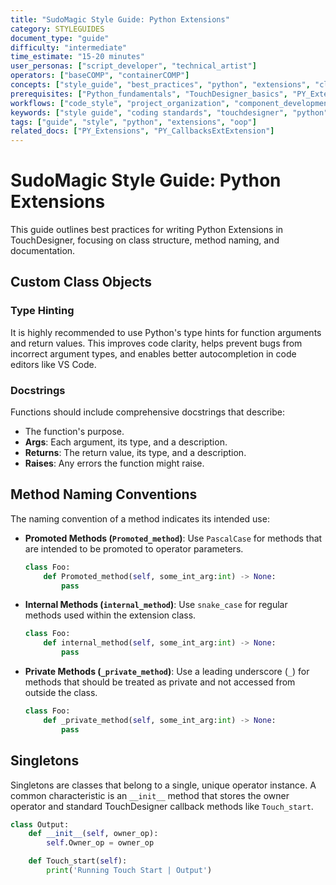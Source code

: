 ```yaml
---
title: "SudoMagic Style Guide: Python Extensions"
category: STYLEGUIDES
document_type: "guide"
difficulty: "intermediate"
time_estimate: "15-20 minutes"
user_personas: ["script_developer", "technical_artist"]
operators: ["baseCOMP", "containerCOMP"]
concepts: ["style_guide", "best_practices", "python", "extensions", "classes", "naming_conventions", "documentation"]
prerequisites: ["Python_fundamentals", "TouchDesigner_basics", "PY_Extensions"]
workflows: ["code_style", "project_organization", "component_development"]
keywords: ["style guide", "coding standards", "touchdesigner", "python", "extensions", "classes", "methods", "naming", "docstrings", "type hinting"]
tags: ["guide", "style", "python", "extensions", "oop"]
related_docs: ["PY_Extensions", "PY_CallbacksExtExtension"]
---
```


# SudoMagic Style Guide: Python Extensions

This guide outlines best practices for writing Python Extensions in TouchDesigner, focusing on class structure, method naming, and documentation.

## Custom Class Objects

### Type Hinting
It is highly recommended to use Python's type hints for function arguments and return values. This improves code clarity, helps prevent bugs from incorrect argument types, and enables better autocompletion in code editors like VS Code.

### Docstrings
Functions should include comprehensive docstrings that describe:
*   The function's purpose.
*   **Args**: Each argument, its type, and a description.
*   **Returns**: The return value, its type, and a description.
*   **Raises**: Any errors the function might raise.

## Method Naming Conventions

The naming convention of a method indicates its intended use:

*   **Promoted Methods (`Promoted_method`)**: Use `PascalCase` for methods that are intended to be promoted to operator parameters.
    ```python
    class Foo:
        def Promoted_method(self, some_int_arg:int) -> None:
            pass
    ```
*   **Internal Methods (`internal_method`)**: Use `snake_case` for regular methods used within the extension class.
    ```python
    class Foo:
        def internal_method(self, some_int_arg:int) -> None:
            pass
    ```
*   **Private Methods (`_private_method`)**: Use a leading underscore (`_`) for methods that should be treated as private and not accessed from outside the class.
    ```python
    class Foo:
        def _private_method(self, some_int_arg:int) -> None:
            pass
    ```

## Singletons

Singletons are classes that belong to a single, unique operator instance. A common characteristic is an `__init__` method that stores the owner operator and standard TouchDesigner callback methods like `Touch_start`.

```python
class Output:
    def __init__(self, owner_op):
        self.Owner_op = owner_op

    def Touch_start(self):
        print('Running Touch Start | Output')
```
